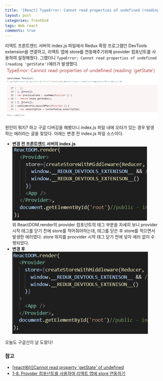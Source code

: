 ```yaml
---
title: '[React] TypeError: Cannot read properties of undefined (reading getState)'
layout: post
categories: frontEnd
tags: Web react
comments: true
---
```


리액트 프론트엔드 서버의 index.js 파일에서 Redux 확장 프로그램인 DevTools extension을 연결하고, 리액트 앱에 store를 연동해주기위해 provider 컴포넌트를 사용하여 설정해줬다. 그랬더니 `TypeError: Cannot read properties of undefined (reading 'getState')`에러가 발생했다.
![typeerror](/assets\img/typeerror.PNG)

원인이 뭐지? 하고 구글 디버깅을 해봤더니 index.js 파일 내에 오타가 있는 경우 발생하는 에러라는 글을 찾았다. 아래는 변경 전 index.js 파일 소스이다.  
- **변경 전 프론트엔드 서버의 index.js**  
![typeerror-source](/assets\img/typeerror-source.PNG)  
위 ReactDOM.render의 provider 컴포넌트의 태그 부분을 자세히 보니 provider 시작 태그를 닫기 전에 store를 적어줘야하는데, 태그를 닫은 후 store를 적으면서 발생한 에러였다. store 위치를 procvider 시작 태그 닫기 전에 넣자 에러 없이 수행되었다.  
- **변경 후**  
![ok-typeerror-source](/assets\img/ok-typeerror-source.PNG)  

오늘도 구글신이 날 도왔다!

### 참고
- [[react에러]Cannot read property 'getState' of undefined](https://velog.io/@eve1s/react%EC%97%90%EB%9F%ACCannot-read-property-getState-of-undefined) 
- [1-8. Provider 컴포넌트를 사용하여 리액트 앱에 store 연동하기](https://redux.vlpt.us/1-8-provider.html)

<!--author-->